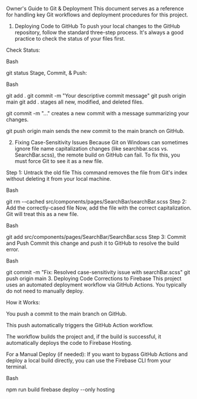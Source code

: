 Owner's Guide to Git & Deployment
This document serves as a reference for handling key Git workflows and deployment procedures for this project.

1. Deploying Code to GitHub
To push your local changes to the GitHub repository, follow the standard three-step process. It's always a good practice to check the status of your files first.

Check Status:

Bash

git status
Stage, Commit, & Push:

Bash

git add .
git commit -m "Your descriptive commit message"
git push origin main
git add . stages all new, modified, and deleted files.

git commit -m "..." creates a new commit with a message summarizing your changes.

git push origin main sends the new commit to the main branch on GitHub.

2. Fixing Case-Sensitivity Issues
Because Git on Windows can sometimes ignore file name capitalization changes (like searchbar.scss vs. SearchBar.scss), the remote build on GitHub can fail. To fix this, you must force Git to see it as a new file.

Step 1: Untrack the old file
This command removes the file from Git's index without deleting it from your local machine.

Bash

git rm --cached src/components/pages/SearchBar/searchBar.scss
Step 2: Add the correctly-cased file
Now, add the file with the correct capitalization. Git will treat this as a new file.

Bash

git add src/components/pages/SearchBar/SearchBar.scss
Step 3: Commit and Push
Commit this change and push it to GitHub to resolve the build error.

Bash

git commit -m "Fix: Resolved case-sensitivity issue with searchBar.scss"
git push origin main
3. Deploying Code Corrections to Firebase
This project uses an automated deployment workflow via GitHub Actions. You typically do not need to manually deploy.

How it Works:

You push a commit to the main branch on GitHub.

This push automatically triggers the GitHub Action workflow.

The workflow builds the project and, if the build is successful, it automatically deploys the code to Firebase Hosting.

For a Manual Deploy (if needed):
If you want to bypass GitHub Actions and deploy a local build directly, you can use the Firebase CLI from your terminal.

Bash

npm run build
firebase deploy --only hosting